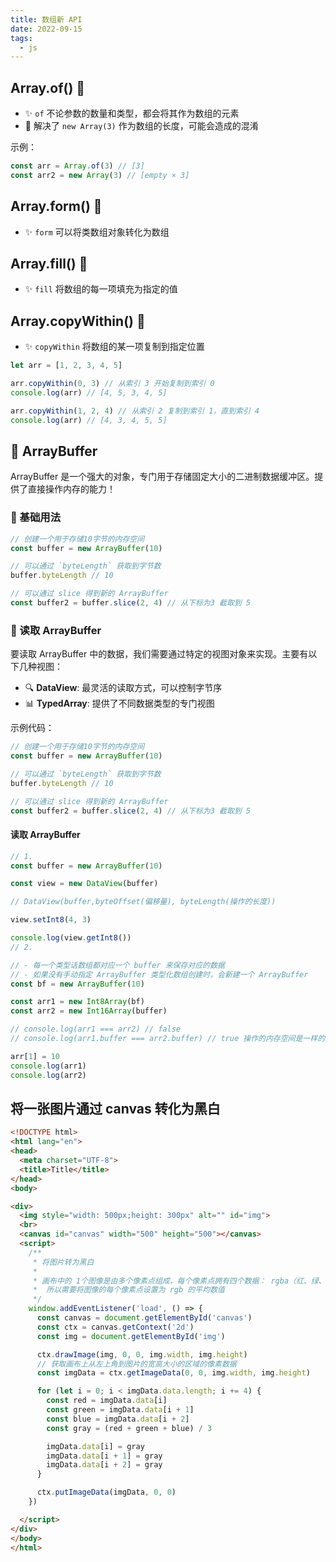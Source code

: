 ```yaml
---
title: 数组新 API
date: 2022-09-15
tags:
  - js
---
```


## Array.of() 🌟

- ✨ `of` 不论参数的数量和类型，都会将其作为数组的元素
- 🎯 解决了 `new Array(3)` 作为数组的长度，可能会造成的混淆

示例：

```js
const arr = Array.of(3) // [3]
const arr2 = new Array(3) // [empty × 3]
```

## Array.form() 🌟

- ✨ `form` 可以将类数组对象转化为数组

## Array.fill() 🌟

- ✨ `fill` 将数组的每一项填充为指定的值

## Array.copyWithin() 🌟

- ✨ `copyWithin` 将数组的某一项复制到指定位置

```js
let arr = [1, 2, 3, 4, 5]

arr.copyWithin(0, 3) // 从索引 3 开始复制到索引 0
console.log(arr) // [4, 5, 3, 4, 5]

arr.copyWithin(1, 2, 4) // 从索引 2 复制到索引 1，直到索引 4
console.log(arr) // [4, 3, 4, 5, 5]
```

## 🔧 ArrayBuffer

ArrayBuffer 是一个强大的对象，专门用于存储固定大小的二进制数据缓冲区。提供了直接操作内存的能力！

### 📝 基础用法

```js
// 创建一个用于存储10字节的内存空间
const buffer = new ArrayBuffer(10)

// 可以通过 `byteLength` 获取到字节数
buffer.byteLength // 10

// 可以通过 slice 得到新的 ArrayBuffer
const buffer2 = buffer.slice(2, 4) // 从下标为3 截取到 5
```

### 📖 读取 ArrayBuffer

要读取 ArrayBuffer 中的数据，我们需要通过特定的视图对象来实现。主要有以下几种视图：

- 🔍 **DataView**: 最灵活的读取方式，可以控制字节序
- 📊 **TypedArray**: 提供了不同数据类型的专门视图

示例代码：

```js
// 创建一个用于存储10字节的内存空间
const buffer = new ArrayBuffer(10)

// 可以通过 `byteLength` 获取到字节数
buffer.byteLength // 10

// 可以通过 slice 得到新的 ArrayBuffer
const buffer2 = buffer.slice(2, 4) // 从下标为3 截取到 5
```

#### 读取 ArrayBuffer

```js
// 1.
const buffer = new ArrayBuffer(10)

const view = new DataView(buffer)

// DataView(buffer,byteOffset(偏移量), byteLength(操作的长度))

view.setInt8(4, 3)

console.log(view.getInt8())
// 2.

// - 每一个类型话数组都对应一个 buffer 来保存对应的数据
// - 如果没有手动指定 ArrayBuffer 类型化数组创建时，会新建一个 ArrayBuffer
const bf = new ArrayBuffer(10)

const arr1 = new Int8Array(bf)
const arr2 = new Int16Array(buffer)

// console.log(arr1 === arr2) // false
// console.log(arr1.buffer === arr2.buffer) // true 操作的内存空间是一样的

arr[1] = 10
console.log(arr1)
console.log(arr2)
```

## 将一张图片通过 canvas 转化为黑白

```html
<!DOCTYPE html>
<html lang="en">
<head>
  <meta charset="UTF-8">
  <title>Title</title>
</head>
<body>

<div>
  <img style="width: 500px;height: 300px" alt="" id="img">
  <br>
  <canvas id="canvas" width="500" height="500"></canvas>
  <script>
    /**
     * 将图片转为黑白
     *
     * 画布中的 1个图像是由多个像素点组成，每个像素点拥有四个数据： rgba（红、绿、蓝、透明度）
     *  所以需要将图像的每个像素点设置为 rgb 的平均数值
     */
    window.addEventListener('load', () => {
      const canvas = document.getElementById('canvas')
      const ctx = canvas.getContext('2d')
      const img = document.getElementById('img')

      ctx.drawImage(img, 0, 0, img.width, img.height)
      // 获取画布上从左上角到图片的宽高大小的区域的像素数据
      const imgData = ctx.getImageData(0, 0, img.width, img.height)

      for (let i = 0; i < imgData.data.length; i += 4) {
        const red = imgData.data[i]
        const green = imgData.data[i + 1]
        const blue = imgData.data[i + 2]
        const gray = (red + green + blue) / 3

        imgData.data[i] = gray
        imgData.data[i + 1] = gray
        imgData.data[i + 2] = gray
      }

      ctx.putImageData(imgData, 0, 0)
    })

  </script>
</div>
</body>
</html>
```